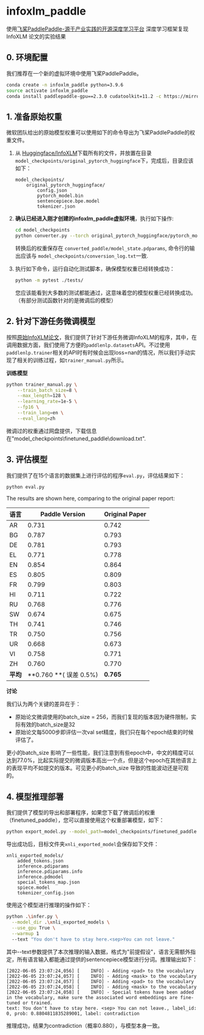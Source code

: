 # infoxlm_paddle


使用[飞桨PaddlePaddle-源于产业实践的开源深度学习平台](https://www.paddlepaddle.org.cn/) 深度学习框架复现InfoXLM 论文的实验结果

## 0. 环境配置

我们推荐在一个新的虚拟环境中使用飞桨PaddlePaddle。

```bash
conda create -n infoxlm_paddle python=3.9.6
source activate infoxlm_paddle
conda install paddlepaddle-gpu==2.3.0 cudatoolkit=11.2 -c https://mirrors.tuna.tsinghua.edu.cn/anaconda/cloud/Paddle/ -c conda-forge -n infoxlm_paddle
```

## 1. 准备原始权重

微软团队给出的原始模型权重可以使用如下的命令导出为飞桨PaddlePaddle的权重文件。

1. 从 [Huggingface/InfoXLM](https://huggingface.co/microsoft/infoxlm-base/tree/main)下载所有的文件，并放置在目录`model_checkpoints/original_pytorch_huggingface`下，完成后，目录应该如下：

    ```
    model_checkpoints/
        original_pytorch_huggingface/
            config.json
            pytorch_model.bin
            sentencepiece.bpe.model
            tokenizer.json
    ```
2. **确认已经进入刚才创建的infoxlm_paddle虚拟环境**，执行如下操作:

    ```bash
    cd model_checkpoints
    python converter.py --torch original_pytorch_huggingface/pytorch_model.bin --paddle converted_paddle/model_state.pdparams
    ```

    转换后的权重保存在 `converted_paddle/model_state.pdparams`, 命令行的输出应该与 `model_checkpoints/conversion_log.txt`一致.

3. 执行如下命令，运行自动化测试脚本，确保模型权重已经转换成功：

    ```bash
    python -m pytest ./tests/
    ```

    您应该能看到大多数的测试都能通过，这意味着您的模型权重已经转换成功。（有部分测试函数针对的是微调后的模型）
    
## 2. 针对下游任务微调模型

按照[原始InfoXLM论文](https://arxiv.org/abs/2007.07834)，我们提供了针对下游任务微调InfoXLM的程序，其中，在调用数据方面，我们使用了方便的`paddlenlp.datasets`API。不过使用`paddlenlp.trainer`相关的API时有时候会出现loss=nan的情况，所以我们手动实现了相关的训练过程，如`trainer_manual.py`所示。

**训练模型**

```bash
python trainer_manual.py \
    --train_batch_size=8 \
    --max_length=128 \
    --learning_rate=1e-5 \
    --fp16 \
    --train_lang=en \
    --eval_lang=zh
```

微调过的权重通过网盘提供，下载信息在"model_checkpoints\finetuned_paddle\download.txt".



## 3. 评估模型

我们提供了在15个语言的数据集上进行评估的程序`eval.py`，评估结果如下：

```bash
python eval.py
```

The results are shown here, comparing to the original paper report:

| 语言     | Paddle Version           | Original Paper |
| ------------- | ------------------------ | -------------- |
| AR            | 0.731                    | 0.742          |
| BG            | 0.787                    | 0.793          |
| DE            | 0.781                    | 0.793          |
| EL            | 0.771                    | 0.778          |
| EN            | 0.854                    | 0.864          |
| ES            | 0.805                    | 0.809          |
| FR            | 0.799                    | 0.803          |
| HI            | 0.711                    | 0.722          |
| RU            | 0.768                    | 0.776          |
| SW            | 0.674                    | 0.675          |
| TH            | 0.741                    | 0.746          |
| TR            | 0.750                    | 0.756          |
| UR            | 0.668                    | 0.673          |
| VI            | 0.758                    | 0.771          |
| ZH            | 0.760                    | 0.770          |
| **平均** | **0.760 **( 误差 0.5%) | **0.765**      |

**讨论**

我们认为两个关键的差异在于：

- 原始论文微调使用的batch_size = 256，而我们复现的版本因为硬件限制，实际有效的batch_size是32
- 原始论文每5000步即评估一次val set精度，我们只在每个epoch结束的时候评估了。

更小的batch_size 影响了一些性能，我们注意到有些epoch中，中文的精度可以达到77.0%，比起实际提交的微调版本高出一个点，但是这个epoch在其他语言上的表现平均不如提交的版本。可见更小的batch_size 导致的性能波动还是可观的。

## 4. 模型推理部署

我们提供了模型的导出和部署程序，如果您下载了微调后的权重（finetuned_paddle），您可以直接使用这个权重部署模型，如下：

```bash
python export_model.py --model_path=model_checkpoints/finetuned_paddle --save_inference_dir ./xnli_exported_model
```

导出成功后，目标文件夹`xnli_exported_model`会保存如下文件：

```
xnli_exported_models/
    added_tokens.json
    inference.pdiparams
    inference.pdiparams.info
    inference.pdmodel
    special_tokens_map.json
    spiece.model
    tokenizer_config.json
```

使用这个模型进行推理的操作如下：

```bash
python .\infer.py \
  --model_dir .\xnli_exported_models \
  --use_gpu True \
  --warmup 1
  --text "You don't have to stay here.<sep>You can not leave."
```

其中--text参数提供了本次推理的输入数据，格式为"前提<sep>假设"，语言无需额外指定，所有语言输入都能通过提供的sentencepiece模型进行分词。推理输出如下：

```
[2022-06-05 23:07:24,056] [    INFO] - Adding <pad> to the vocabulary
[2022-06-05 23:07:24,057] [    INFO] - Adding <mask> to the vocabulary
[2022-06-05 23:07:24,057] [    INFO] - Adding <pad> to the vocabulary
[2022-06-05 23:07:24,058] [    INFO] - Adding <mask> to the vocabulary
[2022-06-05 23:07:24,058] [    INFO] - Special tokens have been added in the vocabulary, make sure the associated word embeddings are fine-tuned or trained.
text: You don't have to stay here. <sep> You can not leave., label_id: 0, prob: 0.8804811835289001, label: contradiction
```

推理成功，结果为contradiction（概率0.880），与模型本身一致。